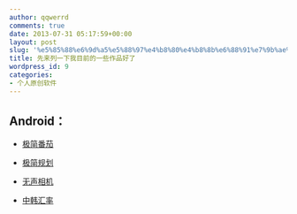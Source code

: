 ```yaml
---
author: qqwerrd
comments: true
date: 2013-07-31 05:17:59+00:00
layout: post
slug: '%e5%85%88%e6%9d%a5%e5%88%97%e4%b8%80%e4%b8%8b%e6%88%91%e7%9b%ae%e5%89%8d%e7%9a%84%e4%b8%80%e4%ba%9b%e4%bd%9c%e5%93%81%e5%a5%bd%e4%ba%86'
title: 先来列一下我目前的一些作品好了
wordpress_id: 9
categories:
- 个人原创软件
---
```


## Android：





	
  * [极简番茄](http://idacer.tk/?p=17)

	
  * [极简规划](http://www.mumayi.com/android-308499.html?1375247541)

	
  * [无声相机](http://www.mumayi.com/android-280096.html?1375247541)

	
  * [中韩汇率](http://www.mumayi.com/android-277580.html?1375247541)


